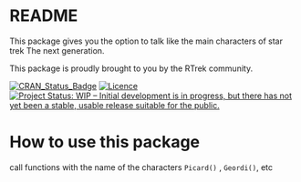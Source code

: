 README
================

This package gives you the option to talk like the main characters of star trek The next generation.

This package is proudly brought to you by the RTrek community.

[![CRAN\_Status\_Badge](http://www.r-pkg.org/badges/version/startrek)](https://cran.r-project.org/package=startrek) [![Licence](https://img.shields.io/badge/licence-GPL--3-blue.svg)](https://www.gnu.org/licenses/gpl-3.0.en.html)[![Project Status: WIP – Initial development is in progress, but there has not yet been a stable, usable release suitable for the public.](http://www.repostatus.org/badges/latest/wip.svg)](http://www.repostatus.org/#wip)

How to use this package
=======================

call functions with the name of the characters `Picard()` , `Geordi()`, etc
